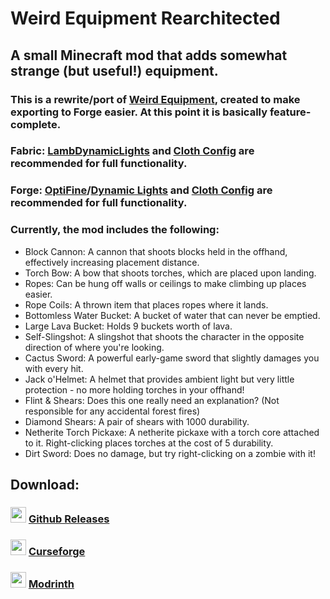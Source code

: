 # Weird Equipment Rearchitected
## A small Minecraft mod that adds somewhat strange (but useful!) equipment.
### This is a rewrite/port of [Weird Equipment](https://github.com/VioletRoses/WeirdEquipment), created to make exporting to Forge easier. At this point it is basically feature-complete.
### Fabric: [LambDynamicLights](https://github.com/LambdAurora/LambDynamicLights) and [Cloth Config](https://github.com/shedaniel/cloth-config) are recommended for full functionality.
### Forge: [OptiFine](https://optifine.net/downloads)/[Dynamic Lights](https://www.curseforge.com/minecraft/mc-mods/dynamic-lights) and [Cloth Config](https://github.com/shedaniel/cloth-config) are recommended for full functionality.

### Currently, the mod includes the following:
* Block Cannon: A cannon that shoots blocks held in the offhand, effectively increasing placement distance.
* Torch Bow: A bow that shoots torches, which are placed upon landing.
* Ropes: Can be hung off walls or ceilings to make climbing up places easier.
* Rope Coils: A thrown item that places ropes where it lands.
* Bottomless Water Bucket: A bucket of water that can never be emptied.
* Large Lava Bucket: Holds 9 buckets worth of lava.
* Self-Slingshot: A slingshot that shoots the character in the opposite direction of where you're looking.
* Cactus Sword: A powerful early-game sword that slightly damages you with every hit.
* Jack o'Helmet: A helmet that provides ambient light but very little protection - no more holding torches in your offhand!
* Flint & Shears: Does this one really need an explanation? (Not responsible for any accidental forest fires)
* Diamond Shears: A pair of shears with 1000 durability.
* Netherite Torch Pickaxe: A netherite pickaxe with a torch core attached to it. Right-clicking places torches at the cost of 5 durability.
* Dirt Sword: Does no damage, but try right-clicking on a zombie with it!

## Download:
### <img src="https://camo.githubusercontent.com/ce7d984a9a92f8f610e17795df90bad1fc2ac27f42078bd26db5f67395fbf62a/68747470733a2f2f637369732e706163652e6564752f7e736368617266662f706163656d6f62696c656c61622f696d616765732f6769746875622e6a7067" width="25" height="25"> [Github Releases](https://github.com/VioletRoses/WeirdEquipmentRearchitected/releases)
### <img src="https://styles.redditmedia.com/t5_3errm/styles/communityIcon_626lcjroufc61.png?width=256&s=649b71858126bcbb3e49b57ce6ec640f5e7ecba4" width="25" height="25"> [Curseforge](https://www.curseforge.com/minecraft/mc-mods/weird-equipment-fabric/files/all)
### <img src="https://docs.modrinth.com/img/logo.svg" width="25" height="25"> [Modrinth](https://modrinth.com/mod/weird-equipment)
